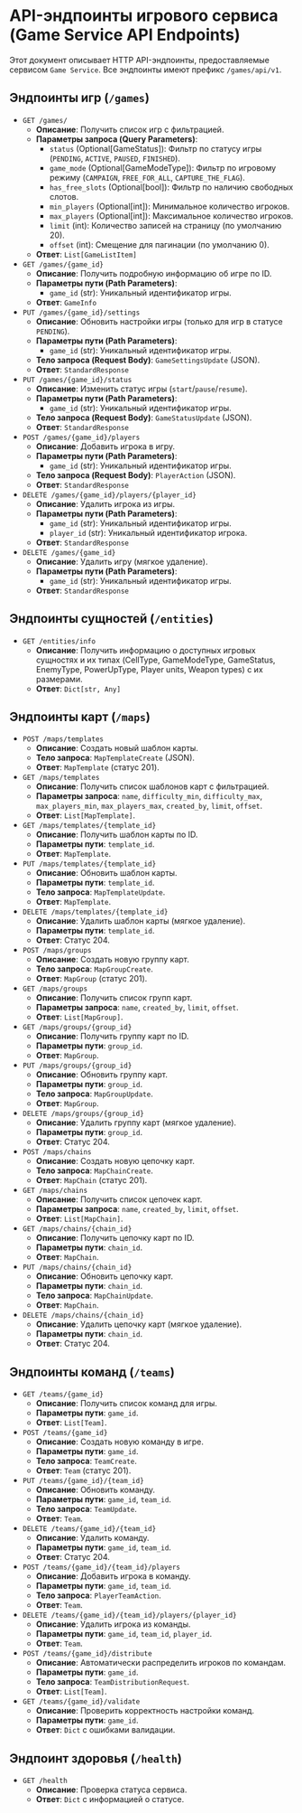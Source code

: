 # API-эндпоинты игрового сервиса (Game Service API Endpoints)

Этот документ описывает HTTP API-эндпоинты, предоставляемые сервисом `Game Service`. Все эндпоинты имеют префикс `/games/api/v1`.

## Эндпоинты игр (`/games`)

*   `GET /games/`
    *   **Описание**: Получить список игр с фильтрацией.
    *   **Параметры запроса (Query Parameters)**:
        *   `status` (Optional[GameStatus]): Фильтр по статусу игры (`PENDING`, `ACTIVE`, `PAUSED`, `FINISHED`).
        *   `game_mode` (Optional[GameModeType]): Фильтр по игровому режиму (`CAMPAIGN`, `FREE_FOR_ALL`, `CAPTURE_THE_FLAG`).
        *   `has_free_slots` (Optional[bool]): Фильтр по наличию свободных слотов.
        *   `min_players` (Optional[int]): Минимальное количество игроков.
        *   `max_players` (Optional[int]): Максимальное количество игроков.
        *   `limit` (int): Количество записей на страницу (по умолчанию 20).
        *   `offset` (int): Смещение для пагинации (по умолчанию 0).
    *   **Ответ**: `List[GameListItem]`
*   `GET /games/{game_id}`
    *   **Описание**: Получить подробную информацию об игре по ID.
    *   **Параметры пути (Path Parameters)**:
        *   `game_id` (str): Уникальный идентификатор игры.
    *   **Ответ**: `GameInfo`
*   `PUT /games/{game_id}/settings`
    *   **Описание**: Обновить настройки игры (только для игр в статусе `PENDING`).
    *   **Параметры пути (Path Parameters)**:
        *   `game_id` (str): Уникальный идентификатор игры.
    *   **Тело запроса (Request Body)**: `GameSettingsUpdate` (JSON).
    *   **Ответ**: `StandardResponse`
*   `PUT /games/{game_id}/status`
    *   **Описание**: Изменить статус игры (`start`/`pause`/`resume`).
    *   **Параметры пути (Path Parameters)**:
        *   `game_id` (str): Уникальный идентификатор игры.
    *   **Тело запроса (Request Body)**: `GameStatusUpdate` (JSON).
    *   **Ответ**: `StandardResponse`
*   `POST /games/{game_id}/players`
    *   **Описание**: Добавить игрока в игру.
    *   **Параметры пути (Path Parameters)**:
        *   `game_id` (str): Уникальный идентификатор игры.
    *   **Тело запроса (Request Body)**: `PlayerAction` (JSON).
    *   **Ответ**: `StandardResponse`
*   `DELETE /games/{game_id}/players/{player_id}`
    *   **Описание**: Удалить игрока из игры.
    *   **Параметры пути (Path Parameters)**:
        *   `game_id` (str): Уникальный идентификатор игры.
        *   `player_id` (str): Уникальный идентификатор игрока.
    *   **Ответ**: `StandardResponse`
*   `DELETE /games/{game_id}`
    *   **Описание**: Удалить игру (мягкое удаление).
    *   **Параметры пути (Path Parameters)**:
        *   `game_id` (str): Уникальный идентификатор игры.
    *   **Ответ**: `StandardResponse`

## Эндпоинты сущностей (`/entities`)

*   `GET /entities/info`
    *   **Описание**: Получить информацию о доступных игровых сущностях и их типах (CellType, GameModeType, GameStatus, EnemyType, PowerUpType, Player units, Weapon types) с их размерами.
    *   **Ответ**: `Dict[str, Any]`

## Эндпоинты карт (`/maps`)

*   `POST /maps/templates`
    *   **Описание**: Создать новый шаблон карты.
    *   **Тело запроса**: `MapTemplateCreate` (JSON).
    *   **Ответ**: `MapTemplate` (статус 201).
*   `GET /maps/templates`
    *   **Описание**: Получить список шаблонов карт с фильтрацией.
    *   **Параметры запроса**: `name`, `difficulty_min`, `difficulty_max`, `max_players_min`, `max_players_max`, `created_by`, `limit`, `offset`.
    *   **Ответ**: `List[MapTemplate]`.
*   `GET /maps/templates/{template_id}`
    *   **Описание**: Получить шаблон карты по ID.
    *   **Параметры пути**: `template_id`.
    *   **Ответ**: `MapTemplate`.
*   `PUT /maps/templates/{template_id}`
    *   **Описание**: Обновить шаблон карты.
    *   **Параметры пути**: `template_id`.
    *   **Тело запроса**: `MapTemplateUpdate`.
    *   **Ответ**: `MapTemplate`.
*   `DELETE /maps/templates/{template_id}`
    *   **Описание**: Удалить шаблон карты (мягкое удаление).
    *   **Параметры пути**: `template_id`.
    *   **Ответ**: Статус 204.
*   `POST /maps/groups`
    *   **Описание**: Создать новую группу карт.
    *   **Тело запроса**: `MapGroupCreate`.
    *   **Ответ**: `MapGroup` (статус 201).
*   `GET /maps/groups`
    *   **Описание**: Получить список групп карт.
    *   **Параметры запроса**: `name`, `created_by`, `limit`, `offset`.
    *   **Ответ**: `List[MapGroup]`.
*   `GET /maps/groups/{group_id}`
    *   **Описание**: Получить группу карт по ID.
    *   **Параметры пути**: `group_id`.
    *   **Ответ**: `MapGroup`.
*   `PUT /maps/groups/{group_id}`
    *   **Описание**: Обновить группу карт.
    *   **Параметры пути**: `group_id`.
    *   **Тело запроса**: `MapGroupUpdate`.
    *   **Ответ**: `MapGroup`.
*   `DELETE /maps/groups/{group_id}`
    *   **Описание**: Удалить группу карт (мягкое удаление).
    *   **Параметры пути**: `group_id`.
    *   **Ответ**: Статус 204.
*   `POST /maps/chains`
    *   **Описание**: Создать новую цепочку карт.
    *   **Тело запроса**: `MapChainCreate`.
    *   **Ответ**: `MapChain` (статус 201).
*   `GET /maps/chains`
    *   **Описание**: Получить список цепочек карт.
    *   **Параметры запроса**: `name`, `created_by`, `limit`, `offset`.
    *   **Ответ**: `List[MapChain]`.
*   `GET /maps/chains/{chain_id}`
    *   **Описание**: Получить цепочку карт по ID.
    *   **Параметры пути**: `chain_id`.
    *   **Ответ**: `MapChain`.
*   `PUT /maps/chains/{chain_id}`
    *   **Описание**: Обновить цепочку карт.
    *   **Параметры пути**: `chain_id`.
    *   **Тело запроса**: `MapChainUpdate`.
    *   **Ответ**: `MapChain`.
*   `DELETE /maps/chains/{chain_id}`
    *   **Описание**: Удалить цепочку карт (мягкое удаление).
    *   **Параметры пути**: `chain_id`.
    *   **Ответ**: Статус 204.

## Эндпоинты команд (`/teams`)

*   `GET /teams/{game_id}`
    *   **Описание**: Получить список команд для игры.
    *   **Параметры пути**: `game_id`.
    *   **Ответ**: `List[Team]`.
*   `POST /teams/{game_id}`
    *   **Описание**: Создать новую команду в игре.
    *   **Параметры пути**: `game_id`.
    *   **Тело запроса**: `TeamCreate`.
    *   **Ответ**: `Team` (статус 201).
*   `PUT /teams/{game_id}/{team_id}`
    *   **Описание**: Обновить команду.
    *   **Параметры пути**: `game_id`, `team_id`.
    *   **Тело запроса**: `TeamUpdate`.
    *   **Ответ**: `Team`.
*   `DELETE /teams/{game_id}/{team_id}`
    *   **Описание**: Удалить команду.
    *   **Параметры пути**: `game_id`, `team_id`.
    *   **Ответ**: Статус 204.
*   `POST /teams/{game_id}/{team_id}/players`
    *   **Описание**: Добавить игрока в команду.
    *   **Параметры пути**: `game_id`, `team_id`.
    *   **Тело запроса**: `PlayerTeamAction`.
    *   **Ответ**: `Team`.
*   `DELETE /teams/{game_id}/{team_id}/players/{player_id}`
    *   **Описание**: Удалить игрока из команды.
    *   **Параметры пути**: `game_id`, `team_id`, `player_id`.
    *   **Ответ**: `Team`.
*   `POST /teams/{game_id}/distribute`
    *   **Описание**: Автоматически распределить игроков по командам.
    *   **Параметры пути**: `game_id`.
    *   **Тело запроса**: `TeamDistributionRequest`.
    *   **Ответ**: `List[Team]`.
*   `GET /teams/{game_id}/validate`
    *   **Описание**: Проверить корректность настройки команд.
    *   **Параметры пути**: `game_id`.
    *   **Ответ**: `Dict` с ошибками валидации.

## Эндпоинт здоровья (`/health`)

*   `GET /health`
    *   **Описание**: Проверка статуса сервиса.
    *   **Ответ**: `Dict` с информацией о статусе. 